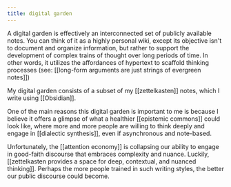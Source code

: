 ```yaml
---
title: digital garden
---
```

A digital garden is effectively an interconnected set of publicly available notes. You can think of it as a highly personal wiki, except its objective isn't to document and organize information, but rather to support the development of complex trains of thought over long periods of time. In other words, it utilizes the affordances of hypertext to scaffold thinking processes (see: [[long-form arguments are just strings of evergreen notes]])

My digital garden consists of a subset of my [[zettelkasten]] notes, which I write using [[Obsidian]]. 

One of the main reasons this digital garden is important to me is because I believe it offers a glimpse of what a healthier [[epistemic commons]] could look like, where more and more people are willing to think deeply and engage in [[dialectic synthesis]], even if asynchronous and note-based.

Unfortunately, the [[attention economy]] is collapsing our ability to engage in good-faith discourse that embraces complexity and nuance. Luckily, [[zettelkasten provides a space for deep, contextual, and nuanced thinking]]. Perhaps the more people trained in such writing styles, the better our public discourse could become.